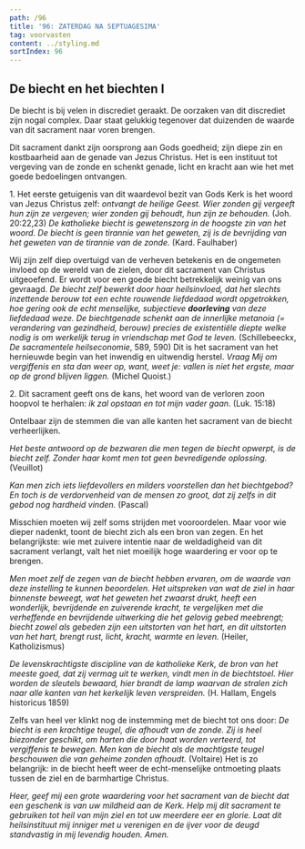 ```yaml
---
path: /96
title: '96: ZATERDAG NA SEPTUAGESIMA'
tag: voorvasten
content: ../styling.md
sortIndex: 96
---
```


## De biecht en het biechten I

De biecht is bij velen in discrediet geraakt. De oorzaken van dit discrediet zijn nogal complex. Daar staat gelukkig tegenover dat duizenden de waarde van dit sacrament naar voren brengen.

Dit sacrament dankt zijn oorsprong aan Gods goedheid; zijn diepe zin en kostbaarheid aan de genade van Jezus Christus. Het is een instituut tot vergeving van de zonde en schenkt genade, licht en kracht aan wie het met goede bedoelingen ontvangen.

1\. Het eerste getuigenis van dit waardevol bezit van Gods Kerk is het woord van Jezus Christus zelf: _ontvangt de heilige Geest. Wier zonden gij vergeeft hun zijn ze vergeven; wier zonden gij behoudt, hun zijn ze behouden._ (Joh. 20:22,23) _De katholieke biecht is gewetenszorg in de hoogste zin van het woord. De biecht is geen tirannie van het geweten, zij is de bevrijding van het geweten van de tirannie van de zonde._ (Kard. Faulhaber)

Wij zijn zelf diep overtuigd van de verheven betekenis en de ongemeten invloed op de wereld van de zielen, door dit sacrament van Christus uitgeoefend. Er wordt voor een goede biecht betrekkelijk weinig van ons gevraagd. _De biecht zelf bewerkt door haar heilsinvloed, dat het slechts inzettende berouw tot een echte rouwende liefdedaad wordt opgetrokken, hoe gering ook de echt menselijke, subjectieve __doorleving__ van deze liefdedaad weze._ _De biechtgenade schenkt aan de innerlijke metanoia (= verandering van gezindheid, berouw) precies de existentiële diepte welke nodig is om werkelijk terug in vriendschap met God te leven._ (Schillebeeckx, _De sacramentele heilseconomie_, 589, 590) Dit is het sacrament van het hernieuwde begin van het inwendig en uitwendig herstel. _Vraag Mij om vergiffenis en sta dan weer op, want, weet je: vallen is niet het ergste, maar op de grond blijven liggen._ (Michel Quoist.)

2\. Dit sacrament geeft ons de kans, het woord van de verloren zoon hoopvol te herhalen: _ik zal opstaan en tot mijn vader gaan_. (Luk. 15:18)

Ontelbaar zijn de stemmen die van alle kanten het sacrament van de biecht verheerlijken.

_Het beste antwoord op de bezwaren die men tegen de biecht opwerpt, is de biecht zelf. Zonder haar komt men tot geen bevredigende oplossing._ (Veuillot)

_Kan men zich iets liefdevollers en milders voorstellen dan het biechtgebod? En toch is de verdorvenheid van de mensen zo groot, dat zij zelfs in dit gebod nog hardheid vinden._ (Pascal)

Misschien moeten wij zelf soms strijden met vooroordelen. Maar voor wie dieper nadenkt, toont de biecht zich als een bron van zegen. En het belangrijkste: wie met zuivere intentie naar de weldadigheid van dit sacrament verlangt, valt het niet moeilijk hoge waardering er voor op te brengen.

_Men moet zelf de zegen van de biecht hebben ervaren, om de waarde van deze instelling te kunnen beoordelen. Het uitspreken van wat de ziel in haar binnenste beweegt, wat het geweten het zwaarst drukt, heeft een wonderlijk, bevrijdende en zuiverende kracht, te vergelijken met die verheffende en bevrijdende uitwerking die het gelovig gebed meebrengt; biecht zowel als gebeden zijn een _uitstorten van het hart_, en dit _uitstorten van het hart_, brengt rust, licht, kracht, warmte en leven._ (Heiler, Katholizismus)

_De levenskrachtigste discipline van de katholieke Kerk, de bron van het meeste goed, dat zij vermag uit te werken, vindt men in de biechtstoel. Hier worden de sleutels bewaard, hier brandt de lamp waarvan de stralen zich naar alle kanten van het kerkelijk leven verspreiden._ (H. Hallam, Engels historicus 1859)

Zelfs van heel ver klinkt nog de instemming met de biecht tot ons door: _De biecht is een krachtige teugel, die afhoudt van de zonde. Zij is heel biezonder geschikt, om harten die door haat worden verteerd, tot vergiffenis te bewegen. Men kan de biecht als de machtigste teugel beschouwen die van geheime zonden afhoudt._ (Voltaire) Het is zo belangrijk: in de biecht heeft weer de echt-menselijke ontmoeting plaats tussen de ziel en de barmhartige Christus.

_Heer, geef mij een grote waardering voor het sacrament van de biecht dat een geschenk is van uw mildheid aan de Kerk. Help mij dit sacrament te gebruiken tot heil van mijn ziel en tot uw meerdere eer en glorie. Laat dit heilsinstituut mij inniger met u verenigen en de ijver voor de deugd standvastig in mij levendig houden. Amen._
